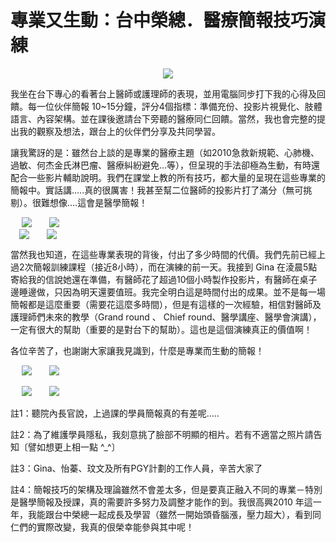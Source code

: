 # 專業又生動：台中榮總．醫療簡報技巧演練 

<div style="clear: both; text-align: center;"><a href="http://4.bp.blogspot.com/-vhY1KBNv3WU/VhRuZDG0fMI/AAAAAAAANYM/TredZ456X70/s1600/image_thumb.png" style="margin-left: 1em; margin-right: 1em;"><img border="0" src="http://4.bp.blogspot.com/-vhY1KBNv3WU/VhRuZDG0fMI/AAAAAAAANYM/TredZ456X70/s1600/image_thumb.png"/></a></div>
<p></p>
<div style="clear: both; text-align: center;"></div>
<p>我坐在台下專心的看著台上醫師或護理師的表現，並用電腦同步打下我的心得及回饋。每一位伙伴簡報 10~15分鐘，評分4個指標：準備充份、投影片視覺化、肢體語言、內容架構。並在課後邀請台下旁聽的醫療同仁回饋。當然，我也會完整的提出我的觀察及想法，跟台上的伙伴們分享及共同學習。<br/><a name="more"></a></p>
<p>讓我驚訝的是：雖然台上談的是專業的醫療主題（如2010急救新規範、心肺機、過敏、何杰金氏淋巴瘤、醫療糾紛避免…等），但呈現的手法卻極為生動，有時還配合一些影片輔助說明。我們在課堂上教的所有技巧，都大量的呈現在這些專業的簡報中。實話講…..真的很厲害！我甚至幫二位醫師的投影片打了滿分（無可挑剔）。很難想像….這會是醫學簡報！</p>
<p> <a href="http://1.bp.blogspot.com/-B7OTqxrk5Tc/VhRuY6ckLkI/AAAAAAAANYE/07S4DRy6DlA/s1600/image_thumb_3.png" style="margin-left: 1em; margin-right: 1em; text-align: center;"><img border="0" src="http://1.bp.blogspot.com/-B7OTqxrk5Tc/VhRuY6ckLkI/AAAAAAAANYE/07S4DRy6DlA/s1600/image_thumb_3.png"/></a><a href="http://1.bp.blogspot.com/--lyztXdt5k0/VhRuZqnYZTI/AAAAAAAANYQ/ePQnxnOtWBw/s1600/image_thumb_4.png" style="margin-left: 1em; margin-right: 1em; text-align: center;"><img border="0" src="http://1.bp.blogspot.com/--lyztXdt5k0/VhRuZqnYZTI/AAAAAAAANYQ/ePQnxnOtWBw/s1600/image_thumb_4.png"/></a><br/><a href="http://4.bp.blogspot.com/-rUg34lsil30/VhRuZ8QNiTI/AAAAAAAANY4/oEvZRDfNoNo/s1600/image_thumb_5.png" style="margin-left: 1em; margin-right: 1em; text-align: center;"><img border="0" src="http://4.bp.blogspot.com/-rUg34lsil30/VhRuZ8QNiTI/AAAAAAAANY4/oEvZRDfNoNo/s1600/image_thumb_5.png"/></a><a href="http://3.bp.blogspot.com/-2wUYKQxDFwE/VhRuaFAzHdI/AAAAAAAANYY/e-8wUjN9Eeo/s1600/image_thumb_6.png" style="margin-left: 1em; margin-right: 1em; text-align: center;"><img border="0" src="http://3.bp.blogspot.com/-2wUYKQxDFwE/VhRuaFAzHdI/AAAAAAAANYY/e-8wUjN9Eeo/s1600/image_thumb_6.png"/></a></p>
<p>當然我也知道，在這些專業表現的背後，付出了多少時間的代價。我們先前已經上過2次簡報訓練課程（接近8小時），而在演練的前一天。我接到 Gina 在淩晨5點寄給我的信說她還在準備，有醫師花了超過10個小時製作投影片，有醫師在桌子邊睡邊做，只因為明天還要值班。我完全明白這是時間付出的成果。並不是每一場簡報都是這麼重要（需要花這麼多時間），但是有這樣的一次經驗，相信對醫師及護理師們未來的教學（Grand round 、 Chief round、醫學講座、醫學會演講），一定有很大的幫助（重要的是對台下的幫助）。這也是這個演練真正的價值啊！</p>
<p>各位辛苦了，也謝謝大家讓我見識到，什麼是專業而生動的簡報！</p>
<p> <a href="http://4.bp.blogspot.com/-_bWIyNRPdvg/VhRuaXqIg1I/AAAAAAAANYc/RQGsStO_yYY/s1600/image_thumb_7.png" style="margin-left: 1em; margin-right: 1em; text-align: center;"><img border="0" src="http://4.bp.blogspot.com/-_bWIyNRPdvg/VhRuaXqIg1I/AAAAAAAANYc/RQGsStO_yYY/s1600/image_thumb_7.png"/></a><a href="http://2.bp.blogspot.com/-05co_BsU8Ss/VhRua9xC-GI/AAAAAAAANYw/Ua0J_IXg1I4/s1600/image_thumb_8.png" style="margin-left: 1em; margin-right: 1em; text-align: center;"><img border="0" src="http://2.bp.blogspot.com/-05co_BsU8Ss/VhRua9xC-GI/AAAAAAAANYw/Ua0J_IXg1I4/s1600/image_thumb_8.png"/></a></p>
<p> <a href="http://2.bp.blogspot.com/-DxCvTjvuvpo/VhRuaxqOLmI/AAAAAAAANY0/ylGgGZ1C4zw/s1600/image_thumb_9.png" style="margin-left: 1em; margin-right: 1em; text-align: center;"><img border="0" src="http://2.bp.blogspot.com/-DxCvTjvuvpo/VhRuaxqOLmI/AAAAAAAANY0/ylGgGZ1C4zw/s1600/image_thumb_9.png"/></a><a href="http://2.bp.blogspot.com/-kuoBSsCnGfQ/VhRuYwAwkiI/AAAAAAAANYA/go4evUOS_t0/s1600/image_thumb_10.png" style="margin-left: 1em; margin-right: 1em; text-align: center;"><img border="0" src="http://2.bp.blogspot.com/-kuoBSsCnGfQ/VhRuYwAwkiI/AAAAAAAANYA/go4evUOS_t0/s1600/image_thumb_10.png"/></a></p>
<p>註1：聽院內長官說，上過課的學員簡報真的有差呢…..</p>
<p>註2：為了維護學員隱私，我刻意挑了臉部不明顯的相片。若有不適當之照片請告知〔譬如想更上相一點 ^_^〕</p>
<p>註3：Gina、怡蓁、玟文及所有PGY計劃的工作人員，辛苦大家了</p>
<p>註4：簡報技巧的架構及理論雖然不會差太多，但是要真正融入不同的專業－特別是醫學簡報及授課，真的需要許多努力及調整才能作的到。我很高興2010 年這一年，我能跟台中榮總一起成長及學習（雖然一開始頭昏腦漲，壓力超大），看到同仁們的實際改變，我真的佷榮幸能參與其中呢！</p>